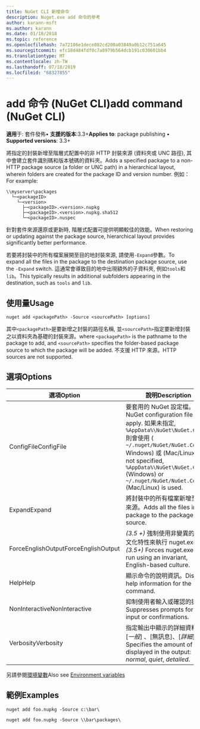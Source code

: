 ```yaml
---
title: NuGet CLI 新增命令
description: Nuget.exe add 命令的參考
author: karann-msft
ms.author: karann
ms.date: 01/18/2018
ms.topic: reference
ms.openlocfilehash: 7a72186e1dece082cd200a03849a0b12c751a645
ms.sourcegitcommit: efc18d484fdf0c7a8979b564dcb191c030601bb4
ms.translationtype: MT
ms.contentlocale: zh-TW
ms.lasthandoff: 07/18/2019
ms.locfileid: "68327855"
---
```

# <a name="add-command-nuget-cli"></a><span data-ttu-id="40145-103">add 命令 (NuGet CLI)</span><span class="sxs-lookup"><span data-stu-id="40145-103">add command (NuGet CLI)</span></span>

<span data-ttu-id="40145-104">**適用**于: 套件發佈&bullet; **支援的版本**:3.3+</span><span class="sxs-lookup"><span data-stu-id="40145-104">**Applies to**: package publishing &bullet; **Supported versions**: 3.3+</span></span>

<span data-ttu-id="40145-105">將指定的封裝新增至階層式配置中的非 HTTP 封裝來源 (資料夾或 UNC 路徑), 其中會建立套件識別碼和版本號碼的資料夾。</span><span class="sxs-lookup"><span data-stu-id="40145-105">Adds a specified package to a non-HTTP package source (a folder or UNC path) in a hierarchical layout, wherein folders are created for the package ID and version number.</span></span> <span data-ttu-id="40145-106">例如：</span><span class="sxs-lookup"><span data-stu-id="40145-106">For example:</span></span>

    \\myserver\packages
      └─<packageID>
        └─<version>
          ├─<packageID>.<version>.nupkg
          ├─<packageID>.<version>.nupkg.sha512
          └─<packageID>.nuspec

<span data-ttu-id="40145-107">針對套件來源還原或更新時, 階層式配置可提供明顯較佳的效能。</span><span class="sxs-lookup"><span data-stu-id="40145-107">When restoring or updating against the package source, hierarchical layout provides significantly better performance.</span></span>

<span data-ttu-id="40145-108">若要將封裝中的所有檔案展開至目的地封裝來源, 請使用`-Expand`參數。</span><span class="sxs-lookup"><span data-stu-id="40145-108">To expand all the files in the package to the destination package source, use the `-Expand` switch.</span></span> <span data-ttu-id="40145-109">這通常會導致目的地中出現額外的子資料夾, 例如`tools`和`lib`。</span><span class="sxs-lookup"><span data-stu-id="40145-109">This typically results in additional subfolders appearing in the destination, such as `tools` and `lib`.</span></span>

## <a name="usage"></a><span data-ttu-id="40145-110">使用量</span><span class="sxs-lookup"><span data-stu-id="40145-110">Usage</span></span>

```cli
nuget add <packagePath> -Source <sourcePath> [options]
```

<span data-ttu-id="40145-111">其中`<packagePath>`是要新增之封裝的路徑名稱, 並`<sourcePath>`指定要新增封裝之以資料夾為基礎的封裝來源。</span><span class="sxs-lookup"><span data-stu-id="40145-111">where `<packagePath>` is the pathname to the package to add, and `<sourcePath>` specifies the folder-based package source to which the package will be added.</span></span> <span data-ttu-id="40145-112">不支援 HTTP 來源。</span><span class="sxs-lookup"><span data-stu-id="40145-112">HTTP sources are not supported.</span></span>

## <a name="options"></a><span data-ttu-id="40145-113">選項</span><span class="sxs-lookup"><span data-stu-id="40145-113">Options</span></span>

| <span data-ttu-id="40145-114">選項</span><span class="sxs-lookup"><span data-stu-id="40145-114">Option</span></span> | <span data-ttu-id="40145-115">說明</span><span class="sxs-lookup"><span data-stu-id="40145-115">Description</span></span> |
| --- | --- |
| <span data-ttu-id="40145-116">ConfigFile</span><span class="sxs-lookup"><span data-stu-id="40145-116">ConfigFile</span></span> | <span data-ttu-id="40145-117">要套用的 NuGet 設定檔。</span><span class="sxs-lookup"><span data-stu-id="40145-117">The NuGet configuration file to apply.</span></span> <span data-ttu-id="40145-118">如果未指定, `%AppData%\NuGet\NuGet.Config`則會使用 ( `~/.nuget/NuGet/NuGet.Config` Windows) 或 (Mac/Linux)。</span><span class="sxs-lookup"><span data-stu-id="40145-118">If not specified, `%AppData%\NuGet\NuGet.Config` (Windows) or `~/.nuget/NuGet/NuGet.Config` (Mac/Linux) is used.</span></span>|
| <span data-ttu-id="40145-119">Expand</span><span class="sxs-lookup"><span data-stu-id="40145-119">Expand</span></span> | <span data-ttu-id="40145-120">將封裝中的所有檔案新增至封裝來源。</span><span class="sxs-lookup"><span data-stu-id="40145-120">Adds all the files in the package to the package source.</span></span> |
| <span data-ttu-id="40145-121">ForceEnglishOutput</span><span class="sxs-lookup"><span data-stu-id="40145-121">ForceEnglishOutput</span></span> | <span data-ttu-id="40145-122">*(3.5 +)* 強制使用非變異的英文文化特性來執行 nuget.exe。</span><span class="sxs-lookup"><span data-stu-id="40145-122">*(3.5+)* Forces nuget.exe to run using an invariant, English-based culture.</span></span> |
| <span data-ttu-id="40145-123">Help</span><span class="sxs-lookup"><span data-stu-id="40145-123">Help</span></span> | <span data-ttu-id="40145-124">顯示命令的說明資訊。</span><span class="sxs-lookup"><span data-stu-id="40145-124">Displays help information for the command.</span></span> |
| <span data-ttu-id="40145-125">NonInteractive</span><span class="sxs-lookup"><span data-stu-id="40145-125">NonInteractive</span></span> | <span data-ttu-id="40145-126">抑制使用者輸入或確認的提示。</span><span class="sxs-lookup"><span data-stu-id="40145-126">Suppresses prompts for user input or confirmations.</span></span> |
| <span data-ttu-id="40145-127">Verbosity</span><span class="sxs-lookup"><span data-stu-id="40145-127">Verbosity</span></span> | <span data-ttu-id="40145-128">指定輸出中顯示的詳細資料量: [*一般*]  、[無訊息]、[*詳細*]。</span><span class="sxs-lookup"><span data-stu-id="40145-128">Specifies the amount of detail displayed in the output: *normal*, *quiet*, *detailed*.</span></span> |

<span data-ttu-id="40145-129">另請參閱[環境變數](cli-ref-environment-variables.md)</span><span class="sxs-lookup"><span data-stu-id="40145-129">Also see [Environment variables](cli-ref-environment-variables.md)</span></span>

## <a name="examples"></a><span data-ttu-id="40145-130">範例</span><span class="sxs-lookup"><span data-stu-id="40145-130">Examples</span></span>

```cli
nuget add foo.nupkg -Source c:\bar\

nuget add foo.nupkg -Source \\bar\packages\
```
